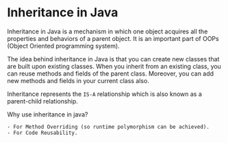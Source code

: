 # Inheritance in Java

Inheritance in Java is a mechanism in which one object acquires all the properties and behaviors of a parent object. It is an important part of OOPs (Object Oriented programming system).

The idea behind inheritance in Java is that you can create new classes that are built upon existing classes. When you inherit from an existing class, you can reuse methods and fields of the parent class. Moreover, you can add new methods and fields in your current class also.

Inheritance represents the `IS-A` relationship which is also known as a parent-child relationship.

Why use inheritance in java?

    - For Method Overriding (so runtime polymorphism can be achieved).
    - For Code Reusability.
